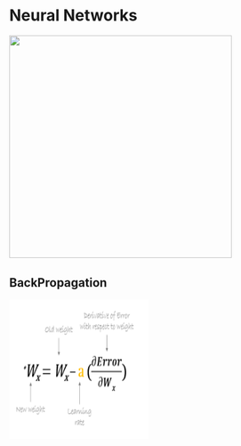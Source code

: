 # Neural Networks
<img src="https://hackerwins.github.io/assets/img/2019-06-16-cs229a-week4/basic-unit-of-nn.png" width="400" height="400">

## BackPropagation
<img src="https://github.com/shilpagopi/ML/blob/master/Recap/img/gradient_descent.png" width="250" height="250">
